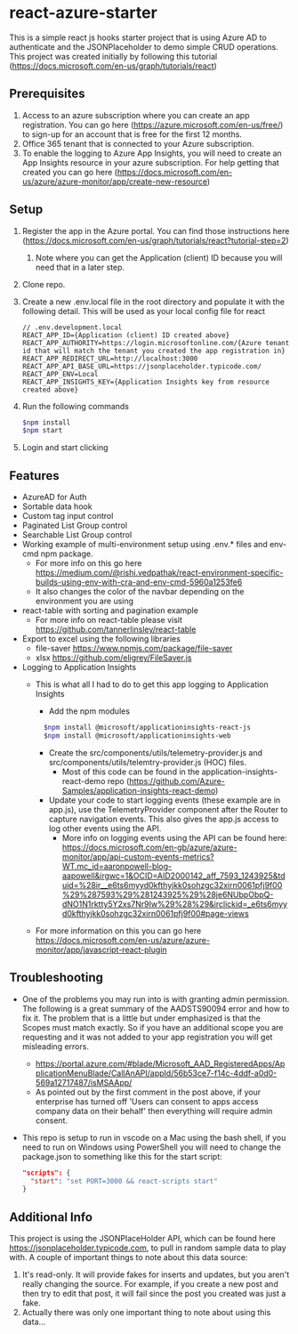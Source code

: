 # react-azure-starter

This is a simple react js hooks starter project that is using Azure AD to authenticate and the JSONPlaceholder to demo simple CRUD operations.  This project was created initially by following this tutorial (<https://docs.microsoft.com/en-us/graph/tutorials/react>)

## Prerequisites

1. Access to an azure subscription where you can create an app registration.  You can go here (<https://azure.microsoft.com/en-us/free/>) to sign-up for an account that is free for the first 12 months.
2. Office 365 tenant that is connected to your Azure subscription.
3. To enable the logging to Azure App Insights, you will need to create an App Insights resource in your azure subscription.  For help getting that created you can go here (<https://docs.microsoft.com/en-us/azure/azure-monitor/app/create-new-resource>)

## Setup

1. Register the app in the Azure portal. You can find those instructions here (<https://docs.microsoft.com/en-us/graph/tutorials/react?tutorial-step=2>)
    1. Note where you can get the Application (client) ID because you will need that in a later step.
2. Clone repo.
3. Create a new .env.local file in the root directory and populate it with the following detail.  This will be used as your local config file for react

    ```text
    // .env.development.local
    REACT_APP_ID={Application (client) ID created above}
    REACT_APP_AUTHORITY=https://login.microsoftonline.com/{Azure tenant id that will match the tenant you created the app registration in}
    REACT_APP_REDIRECT_URL=http://localhost:3000
    REACT_APP_API_BASE_URL=https://jsonplaceholder.typicode.com/
    REACT_APP_ENV=Local
    REACT_APP_INSIGHTS_KEY={Application Insights key from resource created above}

    ```

4. Run the following commands

    ```bash
    $npm install
    $npm start
    ```

5. Login and start clicking

## Features

- AzureAD for Auth
- Sortable data hook
- Custom tag input control
- Paginated List Group control
- Searchable List Group control
- Working example of multi-environment setup using .env.* files and env-cmd npm package.
  - For more info on this go here <https://medium.com/@rishi.vedpathak/react-environment-specific-builds-using-env-with-cra-and-env-cmd-5960a1253fe6>
  - It also changes the color of the navbar depending on the environment you are using
- react-table with sorting and pagination example
  - For more info on react-table please visit <https://github.com/tannerlinsley/react-table>
- Export to excel using the following libraries
  - file-saver <https://www.npmjs.com/package/file-saver>
  - xlsx <https://github.com/eligrey/FileSaver.js>
- Logging to Application Insights
  - This is what all I had to do to get this app logging to Application Insights
    - Add the npm modules

    ```bash
      $npm install @microsoft/applicationinsights-react-js
      $npm install @microsoft/applicationinsights-web
    ```

    - Create the src/components/utils/telemetry-provider.js and src/components/utils/telemtry-provider.js (HOC) files.  
      - Most of this code can be found in the application-insights-react-demo repo (<https://github.com/Azure-Samples/application-insights-react-demo>)
    - Update your code to start logging events (these example are in app.js), use the TelemetryProvider component after the Router to capture navigation events.  This also gives the app.js access to log other events using the API.
      - More info on logging events using the API can be found here: <https://docs.microsoft.com/en-gb/azure/azure-monitor/app/api-custom-events-metrics?WT.mc_id=aaronpowell-blog-aapowell&irgwc=1&OCID=AID2000142_aff_7593_1243925&tduid=%28ir__e6ts6myyd0kfthyjkk0sohzgc32xirn0061pfj9f00%29%287593%29%281243925%29%28je6NUbpObpQ-dNO1N1rktty5Y2xs7Nr9Iw%29%28%29&irclickid=_e6ts6myyd0kfthyjkk0sohzgc32xirn0061pfj9f00#page-views>
  - For more information on this you can go here <https://docs.microsoft.com/en-us/azure/azure-monitor/app/javascript-react-plugin>
  


## Troubleshooting

- One of the problems you may run into is with granting admin permission.  The following is a great summary of the AADSTS90094 error and how to fix it.  The problem that is a little but under emphasized is that the Scopes must match exactly.  So if you have an additional scope you are requesting and it was not added to your app registration you will get misleading errors.
  - <https://portal.azure.com/#blade/Microsoft_AAD_RegisteredApps/ApplicationMenuBlade/CallAnAPI/appId/56b53ce7-f14c-4ddf-a0d0-569a12717487/isMSAApp/>
  - As pointed out by the first comment in the post above, if your enterprise has turned off 'Users can consent to apps access company data on their behalf' then everything will require admin consent.
- This repo is setup to run in vscode on a Mac using the bash shell, if you need to run on Windows using PowerShell you will need to change the package.json to something like this for the start script:

  ```json
  "scripts": {
    "start": "set PORT=3000 && react-scripts start"
  }
  ```

## Additional Info

This project is using the JSONPlaceHolder API, which can be found here <https://jsonplaceholder.typicode.com>, to pull in random sample data to play with.  A couple of important things to note about this data source:

1. It's read-only.  It will provide fakes for inserts and updates, but you aren't really changing the source.  For example, if you create a new post and then try to edit that post, it will fail since the post you created was just a fake.
2. Actually there was only one important thing to note about using this data...